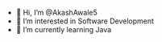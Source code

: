 - 👋 Hi, I’m @AkashAwale5
- 👀 I’m interested in Software Development
- 🌱 I’m currently learning Java


<!---
AkashAwale5/AkashAwale5 is a ✨ special ✨ repository because its `README.md` (this file) appears on your GitHub profile.
You can click the Preview link to take a look at your changes.
--->
